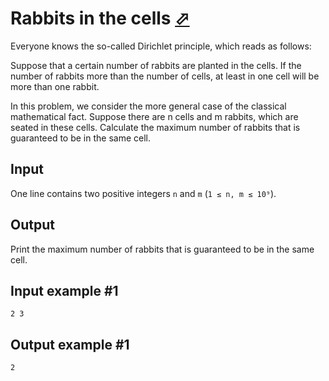 # Rabbits in the cells [⬀](https://www.e-olymp.com/en/problems/1610)
Everyone knows the so-called Dirichlet principle, which reads as follows:

Suppose that a certain number of rabbits are planted in the cells. If the number of rabbits more than the number of cells, at least in one cell will be more than one rabbit.

In this problem, we consider the more general case of the classical mathematical fact. Suppose there are n cells and m rabbits, which are seated in these cells. Calculate the maximum number of rabbits that is guaranteed to be in the same cell.

## Input
One line contains two positive integers `n` and `m` (`1 ≤ n, m ≤ 10⁹`).

## Output
Print the maximum number of rabbits that is guaranteed to be in the same cell.

## Input example #1
```
2 3
```

## Output example #1
```
2
```
